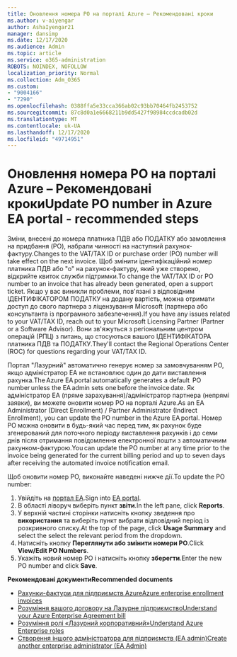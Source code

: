 ```yaml
---
title: Оновлення номера PO на порталі Azure – Рекомендовані кроки
ms.author: v-aiyengar
author: AshaIyengar21
manager: dansimp
ms.date: 12/17/2020
ms.audience: Admin
ms.topic: article
ms.service: o365-administration
ROBOTS: NOINDEX, NOFOLLOW
localization_priority: Normal
ms.collection: Adm_O365
ms.custom:
- "9004166"
- "7290"
ms.openlocfilehash: 0388ffa5e33cca366ab02c93bb70464fb2453752
ms.sourcegitcommit: 87c8d0a1e6668211b9dd5427f98984ccdcadb02d
ms.translationtype: MT
ms.contentlocale: uk-UA
ms.lasthandoff: 12/17/2020
ms.locfileid: "49714951"
---
```

# <a name="update-po-number-in-azure-ea-portal---recommended-steps"></a><span data-ttu-id="cf1f1-102">Оновлення номера PO на порталі Azure – Рекомендовані кроки</span><span class="sxs-lookup"><span data-stu-id="cf1f1-102">Update PO number in Azure EA portal - recommended steps</span></span>

<span data-ttu-id="cf1f1-103">Зміни, внесені до номера платника ПДВ або ПОДАТКУ або замовлення на придбання (PO), набрали чинності на наступний рахунок-фактуру.</span><span class="sxs-lookup"><span data-stu-id="cf1f1-103">Changes to the VAT/TAX ID or purchase order (PO) number will take effect on the next invoice.</span></span> <span data-ttu-id="cf1f1-104">Щоб змінити ідентифікаційний номер платника ПДВ або "о" на рахунок-фактуру, який уже створено, відкрийте квиток служби підтримки.</span><span class="sxs-lookup"><span data-stu-id="cf1f1-104">To change the VAT/TAX ID or PO number to an invoice that has already been generated, open a support ticket.</span></span> <span data-ttu-id="cf1f1-105">Якщо у вас виникли проблеми, пов'язані з відповідним ІДЕНТИФІКАТОРОМ ПОДАТКУ на додану вартість, можна отримати доступ до свого партнера з ліцензування Microsoft (партнера або консультанта із програмного забезпечення).</span><span class="sxs-lookup"><span data-stu-id="cf1f1-105">If you have any issues related to your VAT/TAX ID, reach out to your Microsoft Licensing Partner (Partner or a Software Advisor).</span></span> <span data-ttu-id="cf1f1-106">Вони зв'яжуться з регіональним центром операцій (РПЦ) з питань, що стосуються вашого ІДЕНТИФІКАТОРА платника ПДВ та ПОДАТКУ.</span><span class="sxs-lookup"><span data-stu-id="cf1f1-106">They'll contact the Regional Operations Center (ROC) for questions regarding your VAT/TAX ID.</span></span> 

<span data-ttu-id="cf1f1-107">Портал "Лазурний" автоматично генерує номер за замовчуванням PO, якщо адміністратор EA не встановлює один до дати виставлення рахунка.</span><span class="sxs-lookup"><span data-stu-id="cf1f1-107">The Azure EA portal automatically generates a default  PO number unless the EA admin sets one before the invoice date.</span></span> <span data-ttu-id="cf1f1-108">Як адміністратор EA (пряме зарахування)/адміністратор партнера (непрямі заявки), ви можете оновити номер PO на порталі Azure.</span><span class="sxs-lookup"><span data-stu-id="cf1f1-108">As an EA Administrator (Direct Enrollment) / Partner Administrator (Indirect Enrollment), you can update the PO number in the Azure EA portal.</span></span> <span data-ttu-id="cf1f1-109">Номер PO можна оновити в будь-який час перед тим, як рахунок буде згенерований для поточного періоду виставлення рахунків і до семи днів після отримання повідомлення електронної пошти з автоматичним рахунком-фактурою.</span><span class="sxs-lookup"><span data-stu-id="cf1f1-109">You can update the PO number at any time prior to the invoice being generated for the current billing period and up to seven days after receiving the automated invoice notification email.</span></span>    

<span data-ttu-id="cf1f1-110">Щоб оновити номер PO, виконайте наведені нижче дії.</span><span class="sxs-lookup"><span data-stu-id="cf1f1-110">To update the PO number:</span></span>

1. <span data-ttu-id="cf1f1-111">Увійдіть на [портал EA](https://ea.azure.com/).</span><span class="sxs-lookup"><span data-stu-id="cf1f1-111">Sign into [EA portal](https://ea.azure.com/).</span></span>
1. <span data-ttu-id="cf1f1-112">В області ліворуч виберіть пункт **звіти**.</span><span class="sxs-lookup"><span data-stu-id="cf1f1-112">In the left pane, click **Reports**.</span></span>
1. <span data-ttu-id="cf1f1-113">У верхній частині сторінки натисніть кнопку зведення про **використання** та виберіть пункт вибрати відповідний період із розкривного списку.</span><span class="sxs-lookup"><span data-stu-id="cf1f1-113">At the top of the page, click **Usage Summary** and select the select the relevant period from the dropdown.</span></span>
1. <span data-ttu-id="cf1f1-114">Натисніть кнопку **Переглянути або змінити номери PO**.</span><span class="sxs-lookup"><span data-stu-id="cf1f1-114">Click **View/Edit PO Numbers**.</span></span>
1. <span data-ttu-id="cf1f1-115">Укажіть новий номер PO і натисніть кнопку **зберегти**.</span><span class="sxs-lookup"><span data-stu-id="cf1f1-115">Enter the new PO number and click **Save**.</span></span>

<span data-ttu-id="cf1f1-116">**Рекомендовані документи**</span><span class="sxs-lookup"><span data-stu-id="cf1f1-116">**Recommended documents**</span></span> 

- [<span data-ttu-id="cf1f1-117">Рахунки-фактури для підприємств Azure</span><span class="sxs-lookup"><span data-stu-id="cf1f1-117">Azure enterprise enrollment invoices</span></span>](https://docs.microsoft.com/azure/billing/billing-ea-portal-enrollment-invoices) 
- [<span data-ttu-id="cf1f1-118">Розуміння вашого договору на Лазурне підприємство</span><span class="sxs-lookup"><span data-stu-id="cf1f1-118">Understand your Azure Enterprise Agreement bill</span></span>](https://docs.microsoft.com/azure/billing/billing-understand-your-bill-ea)  
- [<span data-ttu-id="cf1f1-119">Розуміння ролі «Лазурний корпоративний»</span><span class="sxs-lookup"><span data-stu-id="cf1f1-119">Understand Azure Enterprise roles</span></span>](https://docs.microsoft.com/azure/billing/billing-understand-your-bill-ea) 
- [<span data-ttu-id="cf1f1-120">Створення іншого адміністратора для підприємств (EA admin)</span><span class="sxs-lookup"><span data-stu-id="cf1f1-120">Create another enterprise administrator (EA Admin)</span></span>](https://docs.microsoft.com/azure/cost-management-billing/manage/ea-portal-administration#create-another-enterprise-administrator) 
